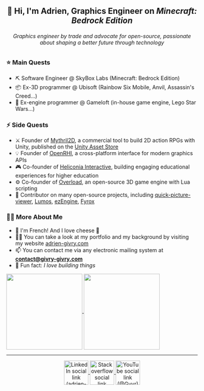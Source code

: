 <h2 align="center">👋 Hi, I'm Adrien, Graphics Engineer on <i>Minecraft: Bedrock Edition</i></h2>

<h6 align="center">Graphics engineer by trade and advocate for open-source, passionate about shaping a better future through technology</h6>

<h3>⭐ Main Quests</h3>

- ⛏ Software Engineer @ SkyBox Labs (Minecraft: Bedrock Edition)
- 📦 Ex-3D programmer @ Ubisoft (Rainbow Six Mobile, Anvil, Assassin's Creed...)
- 📱 Ex-engine programmer @ Gameloft (in-house game engine, Lego Star Wars...)

<h3>⚡ Side Quests</h3>

- ⚔ Founder of [Mythril2D](https://mythril2d.com/), a commercial tool to build 2D action RPGs with Unity, published on the [Unity Asset Store](https://assetstore.unity.com/packages/templates/systems/action-rpg-engine-mythril2d-249375?aid=1100l3L8uv)
- 💡 Founder of [OpenRHI](https://github.com/adriengivry/orhi), a cross-platform interface for modern graphics APIs
- 🎮 Co-founder of [Heliconia Interactive](https://heliconiainteractive.com/), building engaging educational experiences for higher education
- ⚙ Co-founder of [Overload](https://github.com/Overload-Technology/Overload), an open-source 3D game engine with Lua scripting
- 📖 Contributor on many open-source projects, including [quick-picture-viewer](https://github.com/ModuleArt/quick-picture-viewer), [Lumos](https://github.com/jmorton06/Lumos), [ezEngine](https://github.com/ezEngine/ezEngine), [Fyrox](https://github.com/FyroxEngine/Fyrox)

<h3>🙋‍♂️ More About Me</h3>

- 🥖 I'm French! And I love cheese 🧀
- 👨‍💻 You can take a look at my portfolio and my background by visiting my website [adrien-givry.com](http://adrien-givry.com)
- 📫 You can contact me via any electronic mailing system at **contact@givry-givry.com**
- 🎈 Fun fact: *I love building things*

<!-- GitHub Stats -->
<a href="https://github.com/anuraghazra/github-readme-stats">
  <img height=200 align="center" src="https://github-readme-stats.vercel.app/api?username=adriengivry&hide_border=true&theme=transparent" />
</a>
<a href="https://github.com/anuraghazra/convoychat">
  <img height=200 align="center" src="https://github-readme-stats.vercel.app/api/top-langs?username=adriengivry&layout=compact&langs_count=8&card_width=320&hide_border=true&theme=transparent" />
</a>

---

<!-- Social Icons -->
<p align="center">
  <!-- LinkedIn -->
  <a href="https://linkedin.com/in/adrien-givry/" target="_blank">
    <img align="center" src="https://raw.githubusercontent.com/gauravghongde/social-icons/9d939e1c5b7ea4a24ac39c3e4631970c0aa1b920/SVG/Color/LinkedIN.svg" alt="LinkedIn social link (adrien-givry)" height="64" width="64" />
  </a>
  <!-- StackOverflow -->
  <a href="https://stackoverflow.com/users/7511460/adrien-givry" target="_blank">
    <img align="center" src="https://raw.githubusercontent.com/gauravghongde/social-icons/9d939e1c5b7ea4a24ac39c3e4631970c0aa1b920/SVG/Color/Stackoverflow.svg" alt="Stackoverflow social link (adrien-givry)" height="64" width="64" />
  </a>
  <!-- YouTube -->
  <a href="https://www.youtube.com/@gyvr" target="_blank">
    <img align="center" src="https://raw.githubusercontent.com/gauravghongde/social-icons/master/PNG/Color/Youtube.png" alt="YouTube social link (@Gyvr)" height="64" width="64" />
  </a>
</p>
